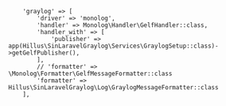 
        'graylog' => [
            'driver' => 'monolog',
            'handler' => Monolog\Handler\GelfHandler::class,
            'handler_with' => [
                'publisher' =>  app(Hillus\SinLaravelGraylog\Services\GraylogSetup::class)->getGelfPublisher(),
            ],
            // 'formatter' => \Monolog\Formatter\GelfMessageFormatter::class
            'formatter' => Hillus\SinLaravelGraylog\Log\GraylogMessageFormatter::class
        ],   